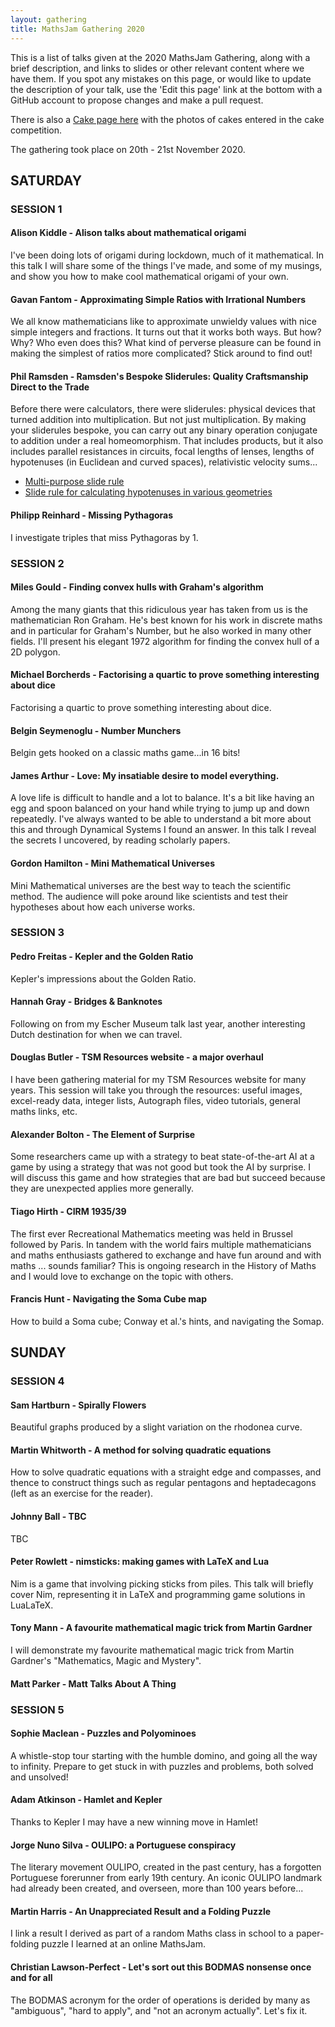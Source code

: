 ```yaml
---
layout: gathering
title: MathsJam Gathering 2020
---
```

	
This is a list of talks given at the 2020 MathsJam Gathering, along with a brief description, and links to slides or other relevant content where we have them. If you spot any mistakes on this page, or would like to update the description of your talk, use the 'Edit this page' link at the bottom with a GitHub account to propose changes and make a pull request.

There is also a [Cake page here]({{site.url}}/gathering/uk/archive/2020/cakes) with the photos of cakes entered in the cake competition.

The gathering took place on 20th - 21st November 2020.

## SATURDAY

### SESSION 1

#### Alison Kiddle - Alison talks about mathematical origami
I've been doing lots of origami during lockdown, much of it mathematical. In this talk I will share some of the things I've made, and some of my musings, and show you how to make cool mathematical origami of your own.

#### Gavan Fantom - Approximating Simple Ratios with Irrational Numbers
We all know mathematicians like to approximate unwieldy values with nice simple integers and fractions. It turns out that it works both ways. But how? Why? Who even does this? What kind of perverse pleasure can be found in making the simplest of ratios more complicated? Stick around to find out!

#### Phil Ramsden - Ramsden's Bespoke Sliderules: Quality Craftsmanship Direct to the Trade
Before there were calculators, there were sliderules: physical devices that turned addition into multiplication. But not just multiplication. By making your sliderules bespoke, you can carry out any binary operation conjugate to addition under a real homeomorphism. That includes products, but it also includes parallel resistances in circuits, focal lengths of lenses, lengths of hypotenuses (in Euclidean and curved spaces), relativistic velocity sums...

- [Multi-purpose slide rule](https://www.geogebra.org/classic/b84uaseu)
- [Slide rule for calculating hypotenuses in various geometries](https://www.geogebra.org/classic/fe4dsfp)

#### Philipp Reinhard - Missing Pythagoras
I investigate triples that miss Pythagoras by 1.


### SESSION 2

#### Miles Gould - Finding convex hulls with Graham's algorithm
Among the many giants that this ridiculous year has taken from us is the mathematician Ron Graham. He's best known for his work in discrete maths and in particular for Graham's Number, but he also worked in many other fields. I'll present his elegant 1972 algorithm for finding the convex hull of a 2D polygon.

#### Michael Borcherds - Factorising a quartic to prove something interesting about dice
Factorising a quartic to prove something interesting about dice.

#### Belgin Seymenoglu - Number Munchers
Belgin gets hooked on a classic maths game...in 16 bits!

#### James Arthur - Love: My insatiable desire to model everything.
A love life is difficult to handle and a lot to balance. It's a bit like having an egg and spoon balanced on your hand while trying to jump up and down repeatedly. I've always wanted to be able to understand a bit more about this and through Dynamical Systems I found an answer. In this talk I reveal the secrets I uncovered, by reading scholarly papers.

#### Gordon Hamilton - Mini Mathematical Universes
Mini Mathematical universes are the best way to teach the scientific method. The audience will poke around like scientists and test their hypotheses about how each universe works.

### SESSION 3 

#### Pedro Freitas - Kepler and the Golden Ratio
Kepler's impressions about the Golden Ratio.

#### Hannah Gray - Bridges & Banknotes
Following on from my Escher Museum talk last year, another interesting Dutch destination for when we can travel. 

#### Douglas Butler - TSM Resources website - a major overhaul
I have been gathering material for my TSM Resources website for many years. This session will take you through the resources: useful images, excel-ready data, integer lists, Autograph files, video tutorials, general maths links, etc.

#### Alexander Bolton - The Element of Surprise
Some researchers came up with a strategy to beat state-of-the-art AI at a game by using a strategy that was not good but took the AI by surprise. I will discuss this game and how strategies that are bad but succeed because they are unexpected applies more generally.

#### Tiago Hirth - CIRM 1935/39
The first ever Recreational Mathematics meeting was held in Brussel followed by Paris. In tandem with the world fairs multiple mathematicians and maths enthusiasts gathered to exchange and have fun around and with maths ... sounds familiar? This is ongoing research in the History of Maths and I would love to exchange on the topic with others.

#### Francis Hunt - Navigating the Soma Cube map
How to build a Soma cube; Conway et al.'s hints, and navigating the Somap.

## SUNDAY

### SESSION 4

#### Sam Hartburn - Spirally Flowers
Beautiful graphs produced by a slight variation on the rhodonea curve.

#### Martin Whitworth - A method for solving quadratic equations
How to solve quadratic equations with a straight edge and compasses, and thence to construct things such as regular pentagons and heptadecagons (left as an exercise for the reader).

#### Johnny Ball - TBC
TBC

#### Peter Rowlett - nimsticks: making games with LaTeX and Lua
Nim is a game that involving picking sticks from piles. This talk will briefly cover Nim, representing it in LaTeX and programming game solutions in LuaLaTeX.

#### Tony Mann - A favourite mathematical magic trick from Martin Gardner 
I will demonstrate my favourite mathematical magic trick from Martin Gardner's "Mathematics, Magic and Mystery".

#### Matt Parker - Matt Talks About A Thing

### SESSION 5

#### Sophie Maclean - Puzzles and Polyominoes
A whistle-stop tour starting with the humble domino, and going all the way to infinity. Prepare to get stuck in with puzzles and problems, both solved and unsolved!

#### Adam Atkinson - Hamlet and Kepler
Thanks to Kepler I may have a new winning move in Hamlet! 

#### Jorge Nuno Silva - OULIPO: a Portuguese conspiracy
The literary movement OULIPO, created in the past century, has a forgotten Portuguese forerunner from early 19th century. An iconic OULIPO landmark had already been created, and overseen, more than 100 years before...  

#### Martin Harris - An Unappreciated Result and a Folding Puzzle
I link a result I derived as part of a random Maths class in school to a paper-folding puzzle I learned at an online MathsJam.

#### Christian Lawson-Perfect - Let's sort out this BODMAS nonsense once and for all
The BODMAS acronym for the order of operations is derided by many as "ambiguous", "hard to apply", and "not an acronym actually". Let's fix it.

